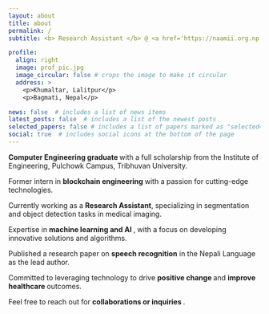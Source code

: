 ```yaml
---
layout: about
title: about
permalink: /
subtitle: <b> Research Assistant </b> @ <a href='https://naamii.org.np'>NAAMII</a>. Jwagal Lalitpur.

profile:
  align: right
  image: prof_pic.jpg
  image_circular: false # crops the image to make it circular
  address: >
    <p>Khumaltar, Lalitpur</p>
    <p>Bagmati, Nepal</p>

news: false  # includes a list of news items
latest_posts: false  # includes a list of the newest posts
selected_papers: false # includes a list of papers marked as "selected={true}"
social: true  # includes social icons at the bottom of the page
---
```

 
<!-- <b>AI & Machine Learning Researcher</b> -->

<b>Computer Engineering graduate </b> with a full scholarship from the Institute of Engineering, Pulchowk Campus, Tribhuvan University.

Former intern in <b> blockchain engineering </b> with a passion for cutting-edge technologies.

Currently working as a <b>Research Assistant</b>, specializing in segmentation and object detection tasks in medical imaging.

Expertise in <b> machine learning and AI </b>, with a focus on developing innovative solutions and algorithms.

Published a research paper on <b>speech recognition</b>  in the Nepali Language as the lead author.

Committed to leveraging technology to drive <b> positive change </b> and <b> improve healthcare </b> outcomes.

Feel free to reach out for <b> collaborations or inquiries </b>.
